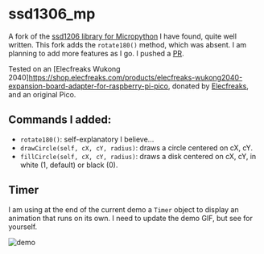 # ssd1306_mp

A fork of the [ssd1206 library for Micropython](https://github.com/stlehmann/micropython-ssd1306/) I have found, quite well written. This fork adds the `rotate180()` method, which was absent. I am planning to add more features as I go. I pushed a [PR](https://github.com/stlehmann/micropython-ssd1306/pull/7).

Tested on an [Elecfreaks Wukong 2040]https://shop.elecfreaks.com/products/elecfreaks-wukong2040-expansion-board-adapter-for-raspberry-pi-pico, donated by [Elecfreaks](https://github.com/elecfreaks), and an original Pico.

## Commands I added:

* `rotate180()`: self-explanatory I believe...
* `drawCircle(self, cX, cY, radius)`: draws a circle centered on cX, cY.
* `fillCircle(self, cX, cY, radius)`: draws a disk centered on cX, cY, in white (1, default) or black (0).

## Timer

I am using at the end of the current demo a `Timer` object to display an animation that runs on its own. I need to update the demo GIF, but see for yourself.


![demo](demo.gif)